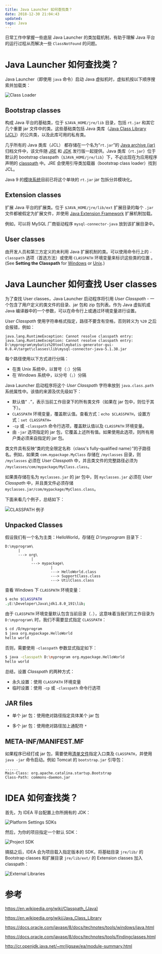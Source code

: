 ```yaml
---
title: Java Launcher 如何查找类？
date: 2018-12-30 21:04:43
updated:
tags: Java
---
```


日常工作中掌握一些底层 Java Launcher 的类加载机制，有助于理解 Java 平台的运行过程从而解决一些 `ClassNotFound` 的问题。

# Java Launcher 如何查找类？

Java Launcher（即使用 `java` 命令）启动 Java 虚拟机时，虚拟机按以下顺序搜索并加载类：

![Class Loader](/img/java/classloader.png)

## Bootstrap classes

构成 Java 平台的基础类，位于 `$JAVA_HOME/jre/lib` 目录，包括 `rt.jar` 和其它几个重要 jar 文件中的类。这些基础类包括 Java 类库（[Java Class Library (JCL)](https://en.wikipedia.org/wiki/Java_Class_Library)）的公共类，以及此库可用的私有类。

几乎所有的 Java 类库（JCL） 都存储在一个名为“`rt.jar`”的 [Java archive (jar)](https://en.wikipedia.org/wiki/JAR_(file_format)) 归档文件中，该文件随 [JRE](https://en.wikipedia.org/wiki/Java_Runtime_Environment) 和 [JDK](https://en.wikipedia.org/wiki/Java_Development_Kit) 发行版一起提供。Java 类库（`rt.jar`）位于默认的 bootstrap classpath（`$JAVA_HOME/jre/lib`）下，不必出现在为应用程序声明的 [classpath](https://en.wikipedia.org/wiki/Classpath_(Java)) 中。JRE 会使用引导类加载器（bootstrap class loader）找到 JCL。

Java 9 的[模块系统](https://en.wikipedia.org/wiki/Java_Module_System)目前已将这个单块的 `rt.jar` jar 包拆分并模块化。

## Extension classes

扩展 Java 平台的扩展类。位于 `$JAVA_HOME/jre/lib/ext` 扩展目录的每个 `.jar` 文件都被假定为扩展文件，并使用 [Java Extension Framework](https://docs.oracle.com/javase/8/docs/technotes/guides/extensions/index.html) 扩展机制加载。

例如，可以将 MySQL 厂商驱动程序 `mysql-connector-java` 放到该扩展目录中。

## User classes

由开发人员和第三方定义的未利用 Java 扩展机制的类。可以使用命令行上的 `-classpath` 选项（首选方法）或使用 `CLASSPATH` 环境变量来标识这些类的位置 。(See **Setting the Classpath** for [Windows](https://docs.oracle.com/javase/8/docs/technotes/tools/windows/classpath.html) or [Unix](https://docs.oracle.com/javase/8/docs/technotes/tools/unix/classpath.html).)

# Java Launcher 如何查找 User classes

为了查找 User classes，Java Launcher 启动程序将引用 *User Classpath* - 一个包含了用户定义的类文件的目录、jar 包和 zip 包列表。作为 Java 虚拟机或 Java 编译器中的一个参数，可以在命令行上或通过环境变量进行设置。

*User Classpath* 使用字符串格式指定，路径不要含有空格，否则转义为 `%20` 之后会报错，例如：

```
java.lang.RuntimeException: Cannot resolve classpath entry: java.lang.RuntimeException: Cannot resolve classpath entry: D:\myprogram\mybatis%20tool\mybatis-generator-gui-0.8.4\target\classes\lib\mysql-connector-java-5.1.38.jar
```

每个路径使用以下方式进行分隔：

* 在类 Unix 系统中，以冒号（`:`）分隔
* 在 Windows 系统中，以分号（`;`）分隔

Java Launcher 启动程序将这个 *User Classpath* 字符串放到 `java.class.path` 系统属性中。该值的来源及优先级如下：

* 默认值“ `.`”，表示当前工作目录下的所有类文件（如果在 jar 包中，则位于其下）。
* `CLASSPATH` 环境变量，覆盖默认值。查看方式：`echo $CLASSPATH`，设置方式：`set CLASSPATH=`
* `-cp` 或 `-classpath` 命令行选项，覆盖默认值以及 `CLASSPATH` 环境变量。
* 由 `-jar` 选项指定的 jar 包，它覆盖上述所有值。如果使用此选项，则所有用户类必须来自指定的 jar 包。

类文件具有反映“类的完全限定名称（class's fully-qualified name）”的子路径名。例如，如果类 `com.mypackage.MyClass` 存储在 `/myclasses` 目录，则 `/myclasses` 必须在 *User Classpath* 中，并且类文件的完整路径必须为 `/myclasses/com/mypackage/MyClass.class`。

如果类存储在名为 `myclasses.jar` 的 jar 包中，则 `myclasses.jar` 必须在  *User Classpath*  中，并且类文件必须存储 `myclasses.jar/com/mypackage/MyClass.class`。

下面来看几个例子，总结如下：

![CLASSPATH 例子](/img/java/User_Classpath.png)

## Unpacked Classes

假设我们有一个名为主类：HelloWorld，存储在 *D:\myprogram* 目录下：

```
D:\myprogram\
      |
      ---> org\  
            |
            ---> mypackage\
                     |
                     ---> HelloWorld.class       
                     ---> SupportClass.class   
                     ---> UtilClass.class 
```

查看 Windows 下 `CLASSPATH` 环境变量：

```bash
$ echo $CLASSPATH
.;E:\Developer\Java\jdk1.8.0_191\lib;
```

由于 `CLASSPATH` 环境变量默认包含当前目录（`.`），这意味着当我们的工作目录为 `D:\myprogram\` 时，我们不需要显式指定 `CLASSPATH`：

```bash
$ cd /D/myprogram
$ java org.mypackage.HelloWorld
hello world
```

否则，需要使用 `-classpath` 参数显式指定如下：

```bash
$ java -classpath D:\myprogram org.mypackage.HelloWorld
hello world
```

总结，设置 *Classpath* 的两种方式：

* 永久设置：使用 `CLASSPATH` 环境变量
* 临时设置：使用 `-cp` 或 `-classpath` 命令行选项

## JAR files

* 单个 jar 包：使用绝对路径指定具体某个 jar 包

* 多个 jar 包：使用绝对路径加上通配符 `*`

## META-INF/MANIFEST.MF

如果程序已经打成 jar 包，需要使用[清单文件](https://en.wikipedia.org/wiki/Manifest_file)指定入口类及 `CLASSPATH`，并使用 `java -jar` 命令启动。例如 Tomcat 的 `bootstrap.jar` 引导包：

```
......
Main-Class: org.apache.catalina.startup.Bootstrap
Class-Path: commons-daemon.jar
```

# IDEA 如何查找类？

首先，为 IDEA 平台配置上你所拥有的 JDK：

![Platform Settings SDKs](/img/java/idea/platform_sdks.png)

然后，为你的项目指定一个默认 SDK：

![Project SDK](/img/java/idea/project_sdk.png)

搞掂之后，IDEA 会为项目载入指定版本的 SDK，将基础目录  `jre/lib/` 的 Bootstrap classes 和扩展目录  `jre/lib/ext/` 的 Extension classes 加入 classpath：

![External Libraries](/img/java/idea/external_libraries.png)

# 参考

https://en.wikipedia.org/wiki/Classpath_(Java)

https://en.wikipedia.org/wiki/Java_Class_Library

https://docs.oracle.com/javase/8/docs/technotes/tools/windows/java.html

https://docs.oracle.com/javase/8/docs/technotes/tools/findingclasses.html

http://cr.openjdk.java.net/~mr/jigsaw/ea/module-summary.html